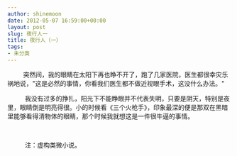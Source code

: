 ```yaml
---
author: shinemoon
date: 2012-05-07 16:59:00+00:00
layout: post
slug: 夜行人一
title: 夜行人（一）
tags:
- 未分类
---
```


         突然间，我的眼睛在太阳下再也睁不开了，跑了几家医院，医生都很幸灾乐祸地说，"这是必然的事情，你看我们医生都不做近视眼手术，这没什么办法。"  
  
          我没有过多的挣扎，阳光下不能睁眼并不代表失明，只要是阴天，特别是夜里，眼睛倒是明亮得很。小的时候看《三个火枪手》，印象最深的便是那双在黑暗里能够看得清物体的眼睛，那个时候我就想这是一件很牛逼的事情。  
  
   
  
          注：虚构类微小说。
